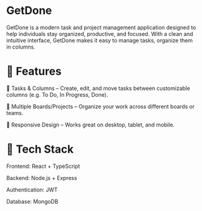 # GetDone

GetDone is a modern task and project management application designed to help individuals stay organized, productive, and focused. With a clean and intuitive interface, GetDone makes it easy to manage tasks, organize them in columns.

# 🔧 Features

📌 Tasks & Columns – Create, edit, and move tasks between customizable columns (e.g. To Do, In Progress, Done).

📂 Multiple Boards/Projects – Organize your work across different boards or teams.

📱 Responsive Design – Works great on desktop, tablet, and mobile.

# 🚀 Tech Stack

Frontend: React + TypeScript

Backend: Node.js + Express

Authentication: JWT

Database: MongoDB
